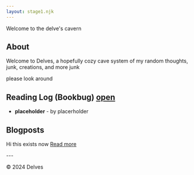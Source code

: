 ```yaml
---
layout: stage1.njk
---  
```

<link rel="stylesheet" href="styles.css">
<div class="container">
Welcome to the delve's cavern

## About

Welcome to Delves, a hopefully cozy cave system of my random thoughts, junk, creations, and more junk

please look around

## Reading Log (Bookbug) [open](bookbug/index.html)

- **placeholder** - by placerholder

## Blogposts

Hi this exists now
[Read more](Blog/index.html)
</div>
---

&copy; 2024 Delves

